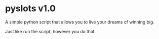 # pyslots v1.0
A simple python script that allows you to live your dreams of winning big.

Just like run the script, however you do that.
